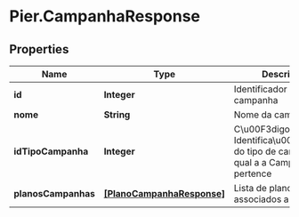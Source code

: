 # Pier.CampanhaResponse

## Properties
Name | Type | Description | Notes
------------ | ------------- | ------------- | -------------
**id** | **Integer** | Identificador da campanha | [optional] 
**nome** | **String** | Nome da campanha | [optional] 
**idTipoCampanha** | **Integer** | C\u00F3digo de Identifica\u00E7\u00E3o do tipo de campanha a qual a a Campanha pertence | [optional] 
**planosCampanhas** | [**[PlanoCampanhaResponse]**](PlanoCampanhaResponse.md) | Lista de planos associados a Campanha | 


